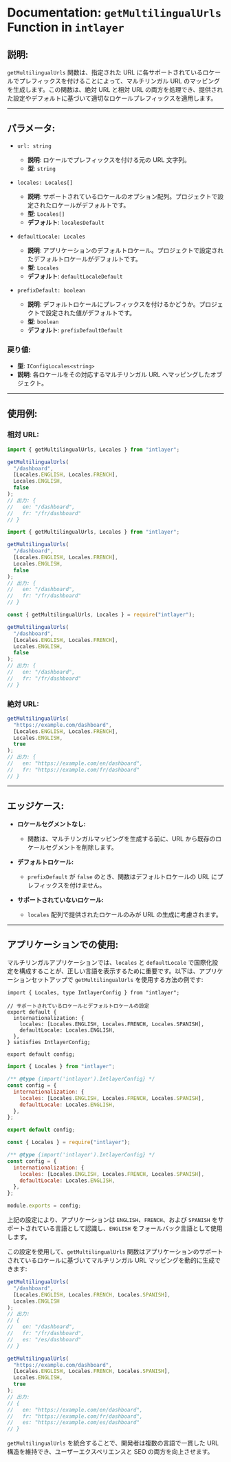 # Documentation: `getMultilingualUrls` Function in `intlayer`

## 説明:

`getMultilingualUrls` 関数は、指定された URL に各サポートされているロケールでプレフィックスを付けることによって、マルチリンガル URL のマッピングを生成します。この関数は、絶対 URL と相対 URL の両方を処理でき、提供された設定やデフォルトに基づいて適切なロケールプレフィックスを適用します。

---

## パラメータ:

- `url: string`

  - **説明**: ロケールでプレフィックスを付ける元の URL 文字列。
  - **型**: `string`

- `locales: Locales[]`

  - **説明**: サポートされているロケールのオプション配列。プロジェクトで設定されたロケールがデフォルトです。
  - **型**: `Locales[]`
  - **デフォルト**: `localesDefault`

- `defaultLocale: Locales`

  - **説明**: アプリケーションのデフォルトロケール。プロジェクトで設定されたデフォルトロケールがデフォルトです。
  - **型**: `Locales`
  - **デフォルト**: `defaultLocaleDefault`

- `prefixDefault: boolean`
  - **説明**: デフォルトロケールにプレフィックスを付けるかどうか。プロジェクトで設定された値がデフォルトです。
  - **型**: `boolean`
  - **デフォルト**: `prefixDefaultDefault`

### 戻り値:

- **型**: `IConfigLocales<string>`
- **説明**: 各ロケールをその対応するマルチリンガル URL へマッピングしたオブジェクト。

---

## 使用例:

### 相対 URL:

```typescript codeFormat="typescript"
import { getMultilingualUrls, Locales } from "intlayer";

getMultilingualUrls(
  "/dashboard",
  [Locales.ENGLISH, Locales.FRENCH],
  Locales.ENGLISH,
  false
);
// 出力: {
//   en: "/dashboard",
//   fr: "/fr/dashboard"
// }
```

```javascript codeFormat="esm"
import { getMultilingualUrls, Locales } from "intlayer";

getMultilingualUrls(
  "/dashboard",
  [Locales.ENGLISH, Locales.FRENCH],
  Locales.ENGLISH,
  false
);
// 出力: {
//   en: "/dashboard",
//   fr: "/fr/dashboard"
// }
```

```javascript codeFormat="commonjs"
const { getMultilingualUrls, Locales } = require("intlayer");

getMultilingualUrls(
  "/dashboard",
  [Locales.ENGLISH, Locales.FRENCH],
  Locales.ENGLISH,
  false
);
// 出力: {
//   en: "/dashboard",
//   fr: "/fr/dashboard"
// }
```

### 絶対 URL:

```typescript
getMultilingualUrls(
  "https://example.com/dashboard",
  [Locales.ENGLISH, Locales.FRENCH],
  Locales.ENGLISH,
  true
);
// 出力: {
//   en: "https://example.com/en/dashboard",
//   fr: "https://example.com/fr/dashboard"
// }
```

---

## エッジケース:

- **ロケールセグメントなし:**

  - 関数は、マルチリンガルマッピングを生成する前に、URL から既存のロケールセグメントを削除します。

- **デフォルトロケール:**

  - `prefixDefault` が `false` のとき、関数はデフォルトロケールの URL にプレフィックスを付けません。

- **サポートされていないロケール:**
  - `locales` 配列で提供されたロケールのみが URL の生成に考慮されます。

---

## アプリケーションでの使用:

マルチリンガルアプリケーションでは、`locales` と `defaultLocale` で国際化設定を構成することが、正しい言語を表示するために重要です。以下は、アプリケーションセットアップで `getMultilingualUrls` を使用する方法の例です:

```tsx codeFormat="typescript"
import { Locales, type IntlayerConfig } from "intlayer";

// サポートされているロケールとデフォルトロケールの設定
export default {
  internationalization: {
    locales: [Locales.ENGLISH, Locales.FRENCH, Locales.SPANISH],
    defaultLocale: Locales.ENGLISH,
  },
} satisfies IntlayerConfig;

export default config;
```

```javascript codeFormat="esm"
import { Locales } from "intlayer";

/** @type {import('intlayer').IntlayerConfig} */
const config = {
  internationalization: {
    locales: [Locales.ENGLISH, Locales.FRENCH, Locales.SPANISH],
    defaultLocale: Locales.ENGLISH,
  },
};

export default config;
```

```javascript codeFormat="commonjs"
const { Locales } = require("intlayer");

/** @type {import('intlayer').IntlayerConfig} */
const config = {
  internationalization: {
    locales: [Locales.ENGLISH, Locales.FRENCH, Locales.SPANISH],
    defaultLocale: Locales.ENGLISH,
  },
};

module.exports = config;
```

上記の設定により、アプリケーションは `ENGLISH`、`FRENCH`、および `SPANISH` をサポートされている言語として認識し、`ENGLISH` をフォールバック言語として使用します。

この設定を使用して、`getMultilingualUrls` 関数はアプリケーションのサポートされているロケールに基づいてマルチリンガル URL マッピングを動的に生成できます:

```typescript
getMultilingualUrls(
  "/dashboard",
  [Locales.ENGLISH, Locales.FRENCH, Locales.SPANISH],
  Locales.ENGLISH
);
// 出力:
// {
//   en: "/dashboard",
//   fr: "/fr/dashboard",
//   es: "/es/dashboard"
// }

getMultilingualUrls(
  "https://example.com/dashboard",
  [Locales.ENGLISH, Locales.FRENCH, Locales.SPANISH],
  Locales.ENGLISH,
  true
);
// 出力:
// {
//   en: "https://example.com/en/dashboard",
//   fr: "https://example.com/fr/dashboard",
//   es: "https://example.com/es/dashboard"
// }
```

`getMultilingualUrls` を統合することで、開発者は複数の言語で一貫した URL 構造を維持でき、ユーザーエクスペリエンスと SEO の両方を向上させます。
